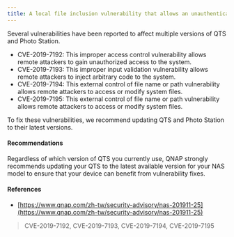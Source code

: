 ```yaml
---
title: A local file inclusion vulnerability that allows an unauthenticated attacker to download files from the QNAP filesystem
---
```

Several vulnerabilities have been reported to affect multiple versions of QTS and Photo Station.

- CVE-2019-7192: This improper access control vulnerability allows remote attackers to gain unauthorized access to the system. 
- CVE-2019-7193: This improper input validation vulnerability allows remote attackers to inject arbitrary code to the system.
- CVE-2019-7194: This external control of file name or path vulnerability allows remote attackers to access or modify system files.
- CVE-2019-7195: This external control of file name or path vulnerability allows remote attackers to access or modify system files.

To fix these vulnerabilities, we recommend updating QTS and Photo Station to their latest versions.

#### Recommendations

Regardless of which version of QTS you currently use, QNAP strongly recommends updating your QTS to the latest available version for your 
NAS model to ensure that your device can benefit from vulnerability fixes. 

#### References

* [https://www.qnap.com/zh-tw/security-advisory/nas-201911-25](https://www.qnap.com/zh-tw/security-advisory/nas-201911-25)

> CVE-2019-7192, CVE-2019-7193, CVE-2019-7194, CVE-2019-7195

